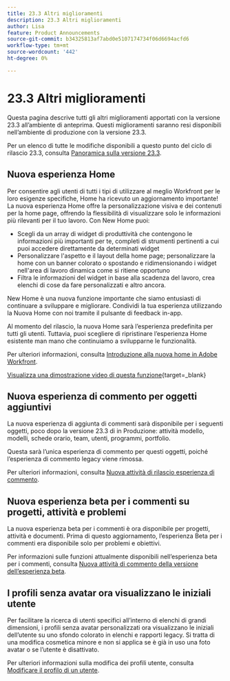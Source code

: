 ```yaml
---
title: 23.3 Altri miglioramenti
description: 23.3 Altri miglioramenti
author: Lisa
feature: Product Announcements
source-git-commit: b34325813af7abd0e5107174734f06d6694acfd6
workflow-type: tm+mt
source-wordcount: '442'
ht-degree: 0%

---
```


# 23.3 Altri miglioramenti

Questa pagina descrive tutti gli altri miglioramenti apportati con la versione 23.3 all’ambiente di anteprima. Questi miglioramenti saranno resi disponibili nell’ambiente di produzione con la versione 23.3.

Per un elenco di tutte le modifiche disponibili a questo punto del ciclo di rilascio 23.3, consulta [Panoramica sulla versione 23.3](/help/quicksilver/product-announcements/product-releases/23.3-release-activity/23-3-release-overview.md).

## Nuova esperienza Home

Per consentire agli utenti di tutti i tipi di utilizzare al meglio Workfront per le loro esigenze specifiche, Home ha ricevuto un aggiornamento importante! La nuova esperienza Home offre la personalizzazione visiva e dei contenuti per la home page, offrendo la flessibilità di visualizzare solo le informazioni più rilevanti per il tuo lavoro. Con New Home puoi:

* Scegli da un array di widget di produttività che contengono le informazioni più importanti per te, completi di strumenti pertinenti a cui puoi accedere direttamente da determinati widget
* Personalizzare l&#39;aspetto e il layout della home page; personalizzare la home con un banner colorato o spostando e ridimensionando i widget nell&#39;area di lavoro dinamica come si ritiene opportuno
* Filtra le informazioni del widget in base alla scadenza del lavoro, crea elenchi di cose da fare personalizzati e altro ancora.

New Home è una nuova funzione importante che siamo entusiasti di continuare a sviluppare e migliorare. Condividi la tua esperienza utilizzando la Nuova Home con noi tramite il pulsante di feedback in-app.

Al momento del rilascio, la nuova Home sarà l’esperienza predefinita per tutti gli utenti. Tuttavia, puoi scegliere di ripristinare l’esperienza Home esistente man mano che continuiamo a svilupparne le funzionalità.

Per ulteriori informazioni, consulta [Introduzione alla nuova home in Adobe Workfront](/help/quicksilver/workfront-basics/using-home/new-home/get-started-with-new-home.md).

[Visualizza una dimostrazione video di questa funzione](https://video.tv.adobe.com/v/3420860/){target=_blank}

## Nuova esperienza di commento per oggetti aggiuntivi

La nuova esperienza di aggiunta di commenti sarà disponibile per i seguenti oggetti, poco dopo la versione 23.3 di in Produzione: attività modello, modelli, schede orario, team, utenti, programmi, portfolio.

Questa sarà l’unica esperienza di commento per questi oggetti, poiché l’esperienza di commento legacy viene rimossa.

Per ulteriori informazioni, consulta [Nuova attività di rilascio esperienza di commento](/help/quicksilver/product-announcements/betas/new-commenting-experience-beta/new-commenting-beta-experience-release-activity.md).

## Nuova esperienza beta per i commenti su progetti, attività e problemi

La nuova esperienza beta per i commenti è ora disponibile per progetti, attività e documenti. Prima di questo aggiornamento, l’esperienza Beta per i commenti era disponibile solo per problemi e obiettivi.

Per informazioni sulle funzioni attualmente disponibili nell’esperienza beta per i commenti, consulta [Nuova attività di commento della versione dell’esperienza beta](/help/quicksilver/product-announcements/betas/new-commenting-experience-beta/new-commenting-beta-experience-release-activity.md).

## I profili senza avatar ora visualizzano le iniziali utente

Per facilitare la ricerca di utenti specifici all’interno di elenchi di grandi dimensioni, i profili senza avatar personalizzati ora visualizzano le iniziali dell’utente su uno sfondo colorato in elenchi e rapporti legacy. Si tratta di una modifica cosmetica minore e non si applica se è già in uso una foto avatar o se l’utente è disattivato.

Per ulteriori informazioni sulla modifica dei profili utente, consulta [Modificare il profilo di un utente](/help/quicksilver/administration-and-setup/add-users/create-and-manage-users/edit-a-users-profile.md).
